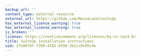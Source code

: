 ```yaml
---
backup_url: ''
content_type: external-resource
external_url: https://github.com/MouseLand/suite2p
has_external_licence_warning: true
has_external_license_warning: true
is_broken: ''
license: https://creativecommons.org/licenses/by-nc-sa/4.0/
title: Suite2p installation instructions
uid: 27e96f8f-f399-4f82-8550-2b2cc9c05c4e
---
```


